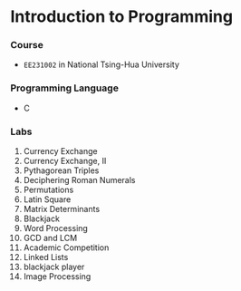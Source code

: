 # Introduction to Programming

### Course 
* `EE231002` in National Tsing-Hua University
### Programming Language
* C
### Labs
1. Currency Exchange
2. Currency Exchange, II
3. Pythagorean Triples
4. Deciphering Roman Numerals
5. Permutations
6. Latin Square
7. Matrix Determinants
8. Blackjack
9. Word Processing
10. GCD and LCM
11. Academic Competition
12. Linked Lists
13. blackjack player
14. Image Processing

